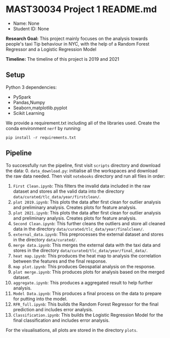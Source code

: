 # MAST30034 Project 1 README.md
- Name: None
- Student ID: None

**Research Goal:** This project mainly focuses on the analysis towards people's taxi Tip behaviour in NYC, with the help of a Random Forest Regressor and a Logistic Regression Model

**Timeline:** The timeline of this project is 2019 and 2021

## Setup

Python 3 dependencies:

* PySpark
* Pandas,Numpy
* Seaborn,matplotlib.pyplot
* Scikit Learning

We provide a requirement.txt including all of the libraries used. Create the conda environment `nerf` by running:
```
pip install -r requirements.txt
```

## Pipeline
To successfully run the pipeline, first visit `scripts` directory and download the data:
0. `data_download.py`: initialise all the workspaces and download the raw data needed.
Then visit `notebooks` directory and run all files in order:
1. `First Clean.ipynb`: This filters the invalid data included in the raw dataset and stores all the valid data into the directory `data/curated/tlc_data/year/firstclean/`.
2. `plot 2019.ipynb`: This plots the data after first clean for outlier analysis and preliminary analysis. Creates plots for feature analysis.
3. `plot 2021.ipynb`: This plots the data after first clean for outlier analysis and preliminary analysis. Creates plots for feature analysis.
4. `Second Clean.ipynb`: This further cleans the outliers and store all cleaned data in the directory `data/curated/tlc_data/year/finalclean/`.
5. `external_data.ipynb`: This preprocesses the external dataset and stores in the directory `data/curated/`.
6. `merge data.ipynb`: This merges the external data with the taxi data and  stores in the directory `data/curated/tlc_data/year/final_data/`.
7. `heat map.ipynb`: This produces the heat map to analysis the correlation between the features and the final response.
8. `map plot.ipynb`: This produces Geospatial analysis on the response.
9. `plot merge.ipynb`: This produces plots for analysis based on the merged dataset.
10. `aggregate.ipynb`: This produces a aggregated result to help further analysis.
11. `Model Data.ipynb`: This produces a final process on the data to prepare for putting into the model.
12. `RFR_full.ipynb`: This builds the Random Forest Regressor for the final prediction and includes error analysis.
13. `Classification.ipynb`: This builds the Logistic Regression Model for the final classification and includes error analysis.

For the visualisations, all plots are stored in the directory `plots`.



